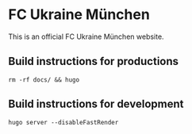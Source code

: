 # FC Ukraine München

This is an official FC Ukraine München website.

## Build instructions for productions

```shell
rm -rf docs/ && hugo
```

## Build instructions for development

```shell
hugo server --disableFastRender
```
